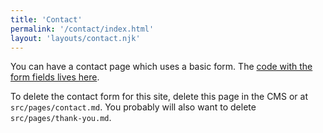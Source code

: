 ```yaml
---
title: 'Contact'
permalink: '/contact/index.html'
layout: 'layouts/contact.njk'
---
```


You can have a contact page which uses a basic form. The [code with the form fields lives here](/_includes/layouts/contact.njk).

To delete the contact form for this site, delete this page in the CMS or at `src/pages/contact.md`. You probably will also want to delete `src/pages/thank-you.md`.
